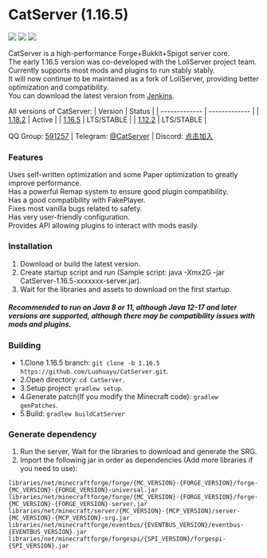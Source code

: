 # CatServer (1.16.5)
![](https://img.shields.io/badge/Minecraft-1.16.5-brightgreen.svg?colorB=469C00)
![](https://img.shields.io/badge/Forge-36.2.39-brightgreen.svg?colorB=469C00)
![](https://img.shields.io/badge/Spigot-1.16.5-brightgreen.svg?colorB=469C00)

CatServer is a high-performance Forge+Bukkit+Spigot server core.<br>
The early 1.16.5 version was co-developed with the LoliServer project team. Currently supports most mods and plugins to run stably stably.<br>
It will now continue to be maintained as a fork of LoliServer, providing better optimization and compatibility.<br>
You can download the latest version from [Jenkins](https://jenkins.rbqcloud.cn:30011/job/CatServer-1.16.5/lastSuccessfulBuild/).<br>

All versions of CatServer:
|    Version    |    Status     |
| ------------- | ------------- |
| [1.18.2](https://github.com/Luohuayu/CatServer/tree/1.18.2)  |  Active      |
| [1.16.5](https://github.com/Luohuayu/CatServer/tree/1.16.5)  |  LTS/STABLE  |
| [1.12.2](https://github.com/Luohuayu/CatServer/tree/1.12.2)  |  LTS/STABLE  |

QQ Group: [591257](https://jq.qq.com/?_wv=1027&k=5B5aKkW) | Telegram: [@CatServer](https://t.me/CatServer) | Discord: [点击加入](https://discord.gg/wvBJN4d)

### Features
Uses self-written optimization and some Paper optimization to greatly improve performance.<br>
Has a powerful Remap system to ensure good plugin compatibility.<br>
Has a good compatibility with FakePlayer.<br>
Fixes most vanilla bugs related to safety.<br>
Has very user-friendly configuration.<br>
Provides API allowing plugins to interact with mods easily.<br>

### Installation
1. Download or build the latest version.
2. Create startup script and run (Sample script: java -Xmx2G -jar CatServer-1.16.5-xxxxxxx-server.jar).
3. Wait for the libraries and assets to download on the first startup.

##### Recommended to run on Java 8 or 11, although Java 12-17 and later versions are supported, although there may be compatibility issues with mods and plugins.

### Building
- 1.Clone 1.16.5 branch: `git clone -b 1.16.5 https://github.com/Luohuayu/CatServer.git`.
- 2.Open directory: `cd CatServer`.
- 3.Setup project: `gradlew setup`.
- 4.Generate patch(If you modify the Minecraft code): `gradlew genPatches`.
- 5.Build: `gradlew buildCatServer`

### Generate dependency
1. Run the server, Wait for the libraries to download and generate the SRG.
2. Import the following jar in order as dependencies (Add more libraries if you need to use):
```
libraries/net/minecraftforge/forge/{MC_VERSION}-{FORGE_VERSION}/forge-{MC_VERSION}-{FORGE_VERSION}-universal.jar
libraries/net/minecraftforge/forge/{MC_VERSION}-{FORGE_VERSION}/forge-{MC_VERSION}-{FORGE_VERSION}-server.jar
libraries/net/minecraft/server/{MC_VERSION}-{MCP_VERSION}/server-{MC_VERSION}-{MCP_VERSION}-srg.jar
libraries/net/minecraftforge/eventbus/{EVENTBUS_VERSION}/eventbus-{EVENTBUS_VERSION}.jar
libraries/net/minecraftforge/forgespi/{SPI_VERSION}/forgespi-{SPI_VERSION}.jar
```

